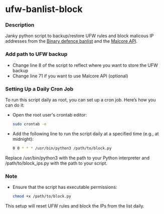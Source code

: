 # ufw-banlist-block

### Description
Janky python script to backup/restore UFW rules and block malicous IP addresses from the [Binary defence banlist](https://www.binarydefense.com/banlist.txt) and the [Malcore API](https://malcore.io/).

### Add path to UFW backup

- Change line 8 of the script to reflect where you want to store the UFW backup
- Change line 71 if you want to use Malcore API (optional) 

### Setting Up a Daily Cron Job

To run this script daily as root, you can set up a cron job. Here’s how you can do it:

- Open the root user's crontab editor:

    ```sh
   sudo crontab -e
    ```

- Add the following line to run the script daily at a specified time (e.g., at midnight):

  ```sh
  0 0 * * * /usr/bin/python3 /path/to/block.py
  ```

Replace /usr/bin/python3 with the path to your Python interpreter and /path/to/block_ips.py with the path to your script.
### Note

- Ensure that the script has executable permissions:
    ```sh
    chmod +x /path/to/block.py
    ```

This setup will reset UFW rules and block the IPs from the list daily.
